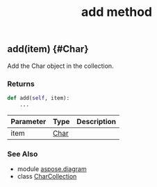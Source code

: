 ﻿---
title: add method
second_title: Aspose.Diagram for Python via .NET API References
description: 
type: docs
weight: 20
url: /python-net/aspose.diagram/charcollection/add/
is_root: false
---

## add(item) {#Char}

Add the Char object in the collection.

### Returns 





```python
def add(self, item):
    ...
```


| Parameter | Type | Description |
| :- | :- | :- |
| item | [Char](/diagram/python-net/aspose.diagram/char) |  |



### See Also
* module [aspose.diagram](../../)
* class [CharCollection](/diagram/python-net/aspose.diagram/charcollection)
